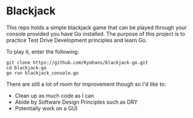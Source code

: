 # Blackjack

This repo holds a simple blackjack game that can be played through your console provided you have Go installed. The purpose of this project is to practice Test Drive Development principles and learn Go.

To play it, enter the following:
```
git clone https://github.com/Kyohans/blackjack-go.git
cd blackjack-go
go run blackjack_console.go
```

There are still a lot of room for improvement though so I'd like to:
- Clean up as much code as I can
- Abide by Software Design Principles such as DRY
- Potentially work on a GUI
